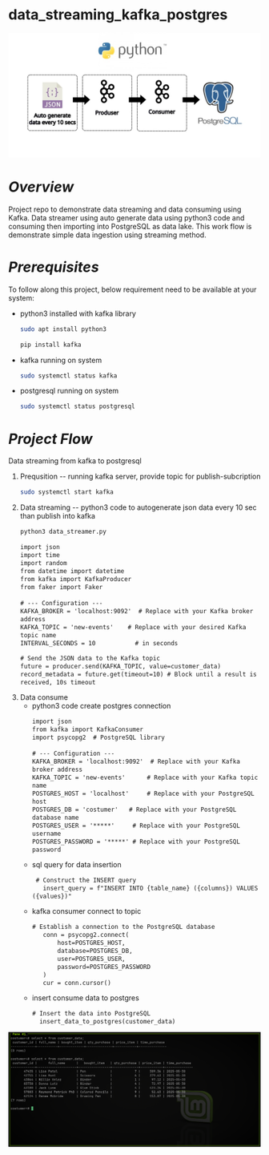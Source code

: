 # data_streaming_kafka_postgres
![Screenshot of a project interface](kafka_postgres.jpg)
# *Overview*
Project repo to demonstrate data streaming and data consuming using Kafka. Data streamer using auto generate data using python3 code and consuming then importing into PostgreSQL as data lake. This work flow is demonstrate simple data ingestion using streaming method. 
# *Prerequisites*
To follow along this project, below requirement need to be available at your system:
- python3 installed with kafka library
  ```bash
  sudo apt install python3
  ```
  ```bash
  pip install kafka
  ```
- kafka running on system
  ```bash
  sudo systemctl status kafka
  ```
- postgresql running on system
  ```bash
  sudo systemctl status postgresql
  ```
# *Project Flow*
Data streaming from kafka to postgresql
1. Prequsition -- running kafka server, provide topic for publish-subcription
   ```bash
   sudo systemctl start kafka
   ```
3. Data streaming -- python3 code to autogenerate json data every 10 sec than publish into kafka
   ```bash
   python3 data_streamer.py
   ```
   ```vim
   import json
   import time
   import random
   from datetime import datetime
   from kafka import KafkaProducer
   from faker import Faker

   # --- Configuration ---
   KAFKA_BROKER = 'localhost:9092'  # Replace with your Kafka broker address
   KAFKA_TOPIC = 'new-events'    # Replace with your desired Kafka topic name
   INTERVAL_SECONDS = 10           # in seconds
   ```
   ```vim
   # Send the JSON data to the Kafka topic
   future = producer.send(KAFKA_TOPIC, value=customer_data)
   record_metadata = future.get(timeout=10) # Block until a result is received, 10s timeout
   ```
5. Data consume
   - python3 code create postgres connection
     ```vim
     import json
     from kafka import KafkaConsumer
     import psycopg2  # PostgreSQL library

     # --- Configuration ---
     KAFKA_BROKER = 'localhost:9092'  # Replace with your Kafka broker address
     KAFKA_TOPIC = 'new-events'      # Replace with your Kafka topic name
     POSTGRES_HOST = 'localhost'     # Replace with your PostgreSQL host
     POSTGRES_DB = 'costumer'   # Replace with your PostgreSQL database name
     POSTGRES_USER = '*****'     # Replace with your PostgreSQL username
     POSTGRES_PASSWORD = '*****' # Replace with your PostgreSQL password
     ```
   - sql query for data insertion
     ```vim
      # Construct the INSERT query
        insert_query = f"INSERT INTO {table_name} ({columns}) VALUES ({values})"
     ```
   - kafka consumer connect to topic
     ```vim
     # Establish a connection to the PostgreSQL database
        conn = psycopg2.connect(
            host=POSTGRES_HOST,
            database=POSTGRES_DB,
            user=POSTGRES_USER,
            password=POSTGRES_PASSWORD
        )
        cur = conn.cursor()
     ```
   - insert consume data to postgres
     ```vim
     # Insert the data into PostgreSQL
       insert_data_to_postgres(customer_data)
     ```
![Screeenshot of PostgreSQL result](postgres_result.png)
